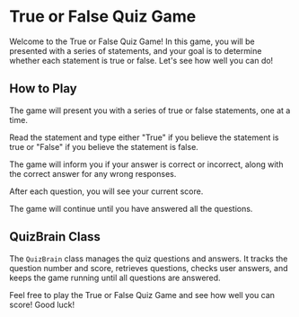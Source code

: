 # True or False Quiz Game

Welcome to the True or False Quiz Game! In this game, you will be presented with a series of statements, and your goal is to determine whether each statement is true or false. Let's see how well you can do!

## How to Play

The game will present you with a series of true or false statements, one at a time.

Read the statement and type either "True" if you believe the statement is true or "False" if you believe the statement is false.

The game will inform you if your answer is correct or incorrect, along with the correct answer for any wrong responses.

After each question, you will see your current score.

The game will continue until you have answered all the questions.

## QuizBrain Class

The `QuizBrain` class manages the quiz questions and answers. It tracks the question number and score, retrieves questions, checks user answers, and keeps the game running until all questions are answered.

Feel free to play the True or False Quiz Game and see how well you can score! Good luck!
